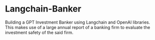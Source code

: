 <h1>Langchain-Banker</h1>
Building a GPT Investment Banker using Langchain and OpenAI libraries.
</br>
This makes use of a large annual report of a banking firm to evaluate the investment safety of the said firm.
